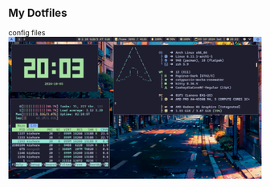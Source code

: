 ## My Dotfiles 
config files
![tokyo-night](https://github.com/KISHOREkevin/.dotfiles/blob/main/output.png)

